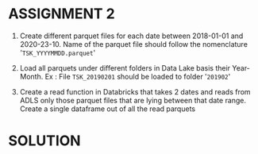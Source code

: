 # ASSIGNMENT 2

1. Create different parquet files for each date between 2018-01-01 and 2020-23-10. Name of the parquet file should follow the nomenclature '`TSK_YYYYMMDD.parquet`' 

2. Load all parquets under different folders in Data Lake basis their Year-Month. Ex : File `TSK_20190201` should be loaded to folder '`201902`' 

3. Create a read function in Databricks that takes 2 dates and reads from ADLS only those parquet files that are lying between that date range. Create a single dataframe out of all the read parquets

# SOLUTION


